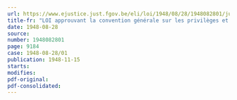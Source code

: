 ```yaml
---
url: https://www.ejustice.just.fgov.be/eli/loi/1948/08/28/1948082801/justel
title-fr: "LOI approuvant la convention générale sur les privilèges et immunités des Nations-Unies, adoptée à Londres, le 13 février 1946, par l'assemblée générale des Nations-Unies, au cours de la première partie de sa première session"
date: 1948-08-28
source:
number: 1948082801
page: 9184
case: 1948-08-28/01
publication: 1948-11-15
starts:
modifies:
pdf-original:
pdf-consolidated:
---
```


